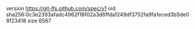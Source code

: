 version https://git-lfs.github.com/spec/v1
oid sha256:0c3e2393afadc4962f18f02a3d6ffda1249df3752fa9fa1eced3b5de08f23418
size 6567
